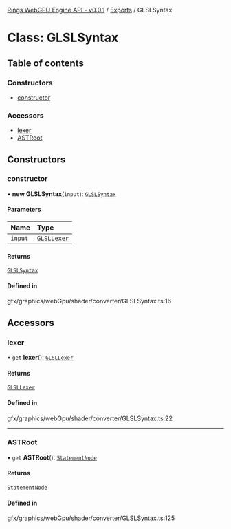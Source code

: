 [Rings WebGPU Engine API - v0.0.1](../README.md) / [Exports](../modules.md) / GLSLSyntax

# Class: GLSLSyntax

## Table of contents

### Constructors

- [constructor](GLSLSyntax.md#constructor)

### Accessors

- [lexer](GLSLSyntax.md#lexer)
- [ASTRoot](GLSLSyntax.md#astroot)

## Constructors

### constructor

• **new GLSLSyntax**(`input`): [`GLSLSyntax`](GLSLSyntax.md)

#### Parameters

| Name | Type |
| :------ | :------ |
| `input` | [`GLSLLexer`](GLSLLexer.md) |

#### Returns

[`GLSLSyntax`](GLSLSyntax.md)

#### Defined in

gfx/graphics/webGpu/shader/converter/GLSLSyntax.ts:16

## Accessors

### lexer

• `get` **lexer**(): [`GLSLLexer`](GLSLLexer.md)

#### Returns

[`GLSLLexer`](GLSLLexer.md)

#### Defined in

gfx/graphics/webGpu/shader/converter/GLSLSyntax.ts:22

___

### ASTRoot

• `get` **ASTRoot**(): [`StatementNode`](StatementNode.md)

#### Returns

[`StatementNode`](StatementNode.md)

#### Defined in

gfx/graphics/webGpu/shader/converter/GLSLSyntax.ts:125

